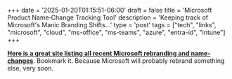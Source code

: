 +++
date = '2025-01-20T01:15:51-06:00'
draft = false
title = 'Microsoft Product Name&#8208;Change Tracking Tool'
description = 'Keeping track of Microsoft's Manic Branding Shifts...'
type = 'post'
tags = ["tech", "links", "microsoft", "cloud", "ms-office", "ms-teams", "azure", "entra-id", "intune"]
+++

 <style>
        .truncate {
            width: 300px; /* Set the desired width */
            white-space: nowrap;
            overflow: hidden;
            text-overflow: ellipsis;
        }
        .truncate a {
            text-decoration: none;
            color: blue;
        }
</style>

[**Here is a great site listing all recent Microsoft rebranding and name-changes**](https://m365maps.com/renames.htm).  Bookmark it.  Because Microsoft will probably rebrand something else, very soon.